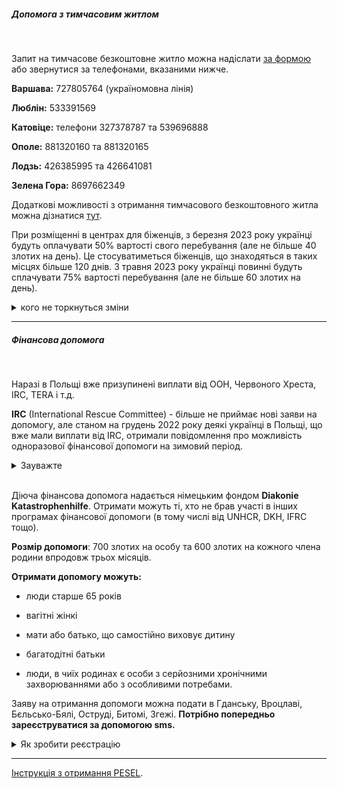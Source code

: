 ##### Допомога з тимчасовим житлом

</br>

Запит на тимчасове безкоштовне житло можна надіслати [за формою](https://docs.google.com/forms/d/1PiVslKvHwkTQP10Kp2I_vWN820qHvyhGRIVdYa0-lUc/viewform?edit_requested=true) або звернутися за телефонами, вказаними нижче.

**Варшава:**  727805764 (україномовна лінія)

**Люблін:** 533391569

**Катовіце:** телефони 327378787 та 539696888

**Ополе:** 881320160 та 881320165

**Лодзь:** 426385995 та 426641081

**Зелена Гора:** 8697662349



Додаткові можливості з отримання тимчасового безкоштовного житла можна дізнатися [тут](https://uahelp.info/karta-rozmiscennja-misc-prozyvannja/).


<section type="warning" title="Зауважте">

При розміщенні в центрах для біженців, з березня 2023 року українці будуть оплачувати 50% вартості свого перебування (але не більше 40 злотих на день). Це стосуватиметься біженців, що знаходяться в таких місцях більше 120 днів. З травня 2023 року українці повинні будуть сплачувати 75% вартості перебування (але не більше 60 злотих на день). 

<details>
<summary>кого не торкнуться зміни</summary>

- особи з інвалідністю та ті, кто здійснює догляд за ними
- діти
- особи пенсійного віку
- вагітні та ті, хто має дітей віком менше 1 року
- особи з трьома дітьми або більше
- особи в складних життєвих обставинах.
</details>

</section>

***

##### Фінансова допомога

</br>

Наразі в Польщі вже призупинені виплати від ООН, Червоного Хреста, IRC, TERA і т.д.

<section>

**IRC** (International Rescue Committee) - більше не приймає нові заяви на допомогу, але станом на грудень 2022 року деякі українці в Польщі, що вже мали виплати від IRC, отримали повідомлення про можливість одноразової фінансової допомоги на зимовий період. 

<details>
<summary>Зауважте</summary>
На цю допомогу не потрібно заповнювати нову анкету. Принцип, за яким обираються ті, кому буде нарахована допомога, наразі не оголошується.
Кожному потенційному учаснику відправлять індивідуальне посилання, за яким можна подати заявку на участь та інструкції щодо подальших дій. Ділитися своїм посиланням не можна, інакше Ви втратите можливість отримання виплати.
</details>

</section>

</br>

Діюча фінансова допомога надається німецьким фондом **Diakonie Katastrophenhilfe**. Отримати можуть ті, хто не брав участі в інших програмах фінансової допомоги (в тому числі від UNHCR, DKH, IFRC тощо).


**Розмір допомоги**: 700 злотих на особу та 600 злотих на кожного члена родини впродовж трьох місяців.

**Отримати допомогу можуть:**

- люди старше 65 років

- вагітні жінкі

- мати або батько, що самостійно виховує дитину

- багатодітні батьки

- люди, в чиїх родинах є особи з серйозними хронічними захворюваннями або з особливими потребами.

Заяву на отримання допомоги можна подати в Гданську, Вроцлаві, Бєльсько-Бялі, Оструді, Битомі, Згежі. **Потрібно попередньо зареєструватися за допомогою sms.**

<details>
<summary>Як зробити реєстрацію</summary>

В повідомленні мають бути вказані ім'я та прізвище, номер телефону (польский), кількість членів родини та чи мають вони особливі потреби, місто проживання в Польщі.

Телефони для надсилання:

Гданськ +48 794 324 029

Вроцлав +48 665 251 473

Бєльсько-Бялі +48 731 776 735

Оструд +48 662 103 272

Битомі +48 884 720 619

Згеж +48 691 356 977.

Після відправлення повідомлення варто очікувати відповідь з інформацією про адресу, дату та час, коли Вас будуть очікувати на ресєтрацію. З собою потрібно брати всіх вказаних членів родини та всі наявні документи, в тому числі PESEL, медичні документи (при наявності хвороб чи інвалідності).

</details>



***

[Інструкція з отримання PESEL](https://www.gov.pl/web/gov/otrymay-nomer-PESEL-ta-dovirenyy-profil-posluha-dlya-hromadyan-Ukrayiny-u-zvyazku-zi-zbroynym-konfliktom-na-terytoriyi-tsiyeyi-krayiny).